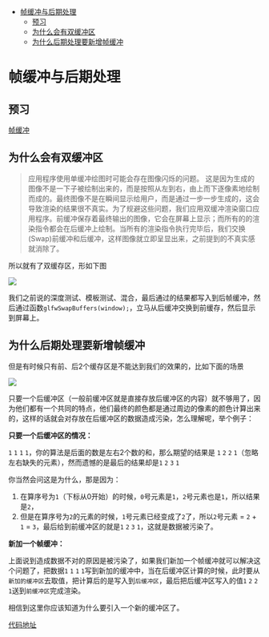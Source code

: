    * [帧缓冲与后期处理](#帧缓冲与后期处理)
      * [预习](#预习)
      * [为什么会有双缓冲区](#为什么会有双缓冲区)
      * [为什么后期处理要新增帧缓冲](#为什么后期处理要新增帧缓冲)
       
# 帧缓冲与后期处理

## 预习

[帧缓冲](https://learnopengl-cn.github.io/04%20Advanced%20OpenGL/05%20Framebuffers/#_2)

## 为什么会有双缓冲区


> 应用程序使用单缓冲绘图时可能会存在图像闪烁的问题。 这是因为生成的图像不是一下子被绘制出来的，而是按照从左到右，由上而下逐像素地绘制而成的。最终图像不是在瞬间显示给用户，而是通过一步一步生成的，这会导致渲染的结果很不真实。为了规避这些问题，我们应用双缓冲渲染窗口应用程序。前缓冲保存着最终输出的图像，它会在屏幕上显示；而所有的的渲染指令都会在后缓冲上绘制。当所有的渲染指令执行完毕后，我们交换(Swap)前缓冲和后缓冲，这样图像就立即呈显出来，之前提到的不真实感就消除了。

所以就有了双缓存区，形如下图

![](https://user-images.githubusercontent.com/16829768/59560032-5bdb1500-903d-11e9-945e-d4b6cbe4166f.jpg)


我们之前说的深度测试、模板测试、混合，最后通过的结果都写入到后帧缓冲，然后通过函数`glfwSwapBuffers(window);`，立马从后缓冲交换到前缓存，然后显示到屏幕上。

## 为什么后期处理要新增帧缓冲


但是有时候只有前、后2个缓存区是不能达到我们的效果的，比如下面的场景

![](https://user-images.githubusercontent.com/16829768/59560033-5bdb1500-903d-11e9-9d7c-f1aaf3e25fab.jpg)

只要一个后缓冲区（一般前缓冲区就是直接存放后缓冲区的内容）就不够用了，因为他们都有一个共同的特点，他们最终的颜色都是通过周边的像素的颜色计算出来的，这样的话就会对存放在后缓冲区的数据造成污染，怎么理解呢，举个例子：


**只要一个后缓冲区的情况：**

`1` `1` `1` `1`，你的算法是后面的数是左右2个数的和，那么期望的结果是 `1` `2` `2` `1`（忽略左右缺失的元素），然而遗憾的是最后的结果却是`1` `2` `3` `1`

你当然会问这是为什么，那是因为：

1. 在算序号为`1`（下标从0开始）的时候，`0`号元素是`1`，`2`号元素也是`1`，所以结果是`2`，
2. 但是在算序号为`2`的元素的时候，`1`号元素已经变成了`2`了，所以`2`号元素 = `2` + `1` = `3`，最后给到前缓冲区的就是`1` `2` `3` `1`，这就是数据被污染了。

**新加一个帧缓冲：**

上面说到造成数据不对的原因是被污染了，如果我们新加一个帧缓冲就可以解决这个问题了，把数据`1` `1` `1` `1`写到新加的缓冲中，当在后缓冲区计算的时候，此时要从`新加的缓冲区`去取值，把计算后的是写入到`后缓冲区`，最后把后缓冲区写入的值`1` `2` `2` `1`送到`前缓冲区`完成渲染。

相信到这里你应该知道为什么要引入一个新的缓冲区了。


[代码地址](https://github.com/fangshufeng/LearnOpenGL/blob/master/Glitter/Sources/11-%E5%B8%A7%E7%BC%93%E5%86%B2/Framebuffers.cpp)

